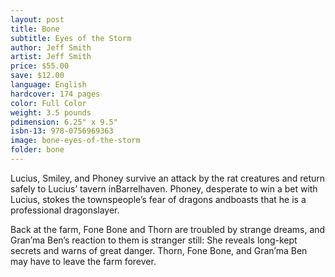 ```yaml
---
layout: post
title: Bone
subtitle: Eyes of the Storm
author: Jeff Smith
artist: Jeff Smith
price: $55.00
save: $12.00
language: English
hardcover: 174 pages
color: Full Color
weight: 3.5 pounds
pdimension: 6.25" x 9.5"
isbn-13: 978-0756969363
image: bone-eyes-of-the-storm
folder: bone
---
```


Lucius, Smiley, and Phoney survive an attack by the rat creatures and return safely to Lucius’ tavern inBarrelhaven. Phoney, desperate to win a bet with Lucius, stokes the townspeople’s fear of dragons andboasts that he is a professional dragonslayer.

Back at the farm, Fone Bone and Thorn are troubled by strange dreams, and Gran’ma Ben’s reaction to them is stranger still: She reveals long-kept secrets and warns of great danger. Thorn, Fone Bone, and Gran’ma Ben may have to leave the farm forever.
